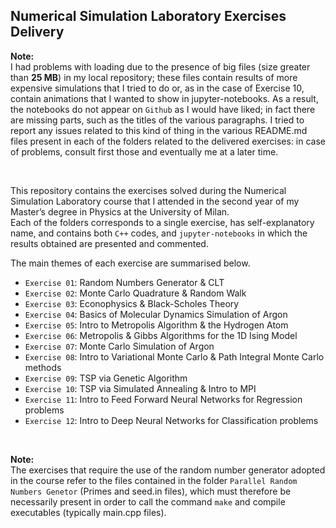 ## Numerical Simulation Laboratory Exercises Delivery

<div class="alert alert-info" role="alert">
 
  <b>Note:</b> <br>
  I had problems with loading due to the presence of big files (size greater than <strong>25 MB</strong>) in my local repository; these files contain results of 
  more expensive simulations that I tried to do or, as in the case of Exercise 10, contain animations that I wanted to show in jupyter-notebooks.
  As a result, the notebooks do not appear on `Github` as I would have liked; in fact there are missing parts, such as the titles of the various paragraphs.
  I tried to report any issues related to this kind of thing in the various README.md files present in each of the folders related to the delivered exercises:
  in case of problems, consult first those and eventually me at a later time.
    
</div>

<br>

This repository contains the exercises solved during the Numerical Simulation Laboratory course that I attended in the second year of
my Master’s degree in Physics at the University of Milan. <br>
Each of the folders corresponds to a single exercise, has self-explanatory name, and contains both `C++` codes, and `jupyter-notebooks`
in which the results obtained are presented and commented.

The main themes of each exercise are summarised below.

- `Exercise 01`: Random Numbers Generator & CLT
- `Exercise 02`: Monte Carlo Quadrature & Random Walk
- `Exercise 03`: Econophysics & Black-Scholes Theory
- `Exercise 04`: Basics of Molecular Dynamics Simulation of Argon
- `Exercise 05`: Intro to Metropolis Algorithm & the Hydrogen Atom
- `Exercise 06`: Metropolis & Gibbs Algorithms for the 1D Ising Model
- `Exercise 07`: Monte Carlo Simulation of Argon
- `Exercise 08`: Intro to Variational Monte Carlo & Path Integral Monte Carlo methods
- `Exercise 09`: TSP via Genetic Algorithm
- `Exercise 10`: TSP via Simulated Annealing & Intro to MPI
- `Exercise 11`: Intro to Feed Forward Neural Networks for Regression problems 
- `Exercise 12`: Intro to Deep Neural Networks for Classification problems


<br>

<div class="alert alert-info" role="alert">
 
  <b>Note:</b> <br>
  The exercises that require the use of the random number generator adopted in the course refer to the files contained 
  in the folder `Parallel Random Numbers Genetor` (Primes and seed.in files), which must therefore be necessarily present
  in order to call the command `make` and compile executables (typically main.cpp files).
    
</div>

